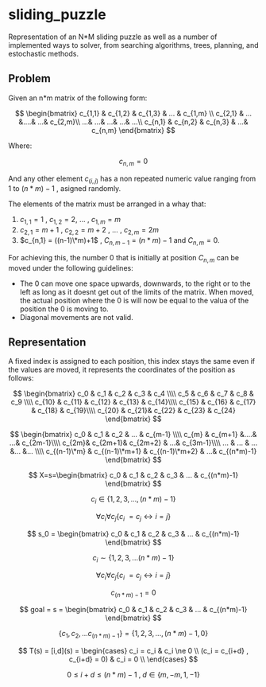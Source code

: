 # sliding_puzzle
Representation of an N*M sliding puzzle as well as a number of implemented ways to solver, from searching algorithms, trees, planning, and estochastic methods.

## Problem
Given an n*m matrix of the following form:

$$
\begin{bmatrix} 
c_{1,1} & c_{1,2} & c_{1,3} & ... & c_{1,m} \\
c_{2,1} & ... &....& ...& c_{2,m}\\
...& ...& ...& ...& ...\\
c_{n,1} & c_{n,2} & c_{n,3} & ...& c_{n,m} 
\end{bmatrix}
$$

Where:

$$
c_{n,m} =0
$$

And any other element $c_(i,j)$ has a non repeated numeric value ranging from 1 to $(n*m)-1$ , asigned randomly.

The elements of the matrix must be arranged in a whay that: 

1. $c_{1,1} = 1$ , $c_{1,2} = 2$, ... , $c_{1,m} = m$
2. $c_{2,1} = m+1$ , $c_{2,2} = m+2$ , ... , $c_{2,m} = 2m$
3. $c_{n,1} = ((n-1)\*m)+1$ , $C_{n,m-1} = (n*m)-1$ and $C_{n,m} = 0$.

For achieving this, the number 0 that is initially at position $C_{n,m}$ can be moved under the following guidelines:

- The 0 can move one space upwards, downwards, to the right or to the left as long as it doesnt get out of the limits of the matrix. When moved, the actual position where the 0 is will now be equal to the valua of the position the 0 is moving to.
- Diagonal movements are not valid.

## Representation

A fixed index is assigned to each position, this index stays the same even if the values are moved, it represents the coordinates of the position as follows:

$$
\begin{bmatrix} 
c_0 & c_1 & c_2 & c_3 & c_4 \\\\
c_5 & c_6 & c_7 & c_8 & c_9 \\\\
c_{10} & c_{11} & c_{12} & c_{13} & c_{14}\\\\
c_{15} & c_{16} & c_{17} & c_{18} & c_{19}\\\\
c_{20} & c_{21}& c_{22} & c_{23} & c_{24} 
\end{bmatrix}
$$


$$
\begin{bmatrix} 
c_0 & c_1 & c_2 & ... & c_{m-1} \\\\
c_{m} & c_{m+1} &....& ...& c_{2m-1}\\\\
c_{2m}& c_{2m+1}& c_{2m+2} & ...& c_{3m-1}\\\\
... & ... & ... &... &... \\\\
c_{(n-1)\*m} & c_{(n-1)\*m+1} & c_{(n-1)\*m+2} & ...& c_{(n*m)-1} 
\end{bmatrix}
$$


$$
X=s=\begin{bmatrix} 
c_0 & c_1 & c_2 & c_3 & ... & c_{(n*m)-1}
\end{bmatrix}
$$

$$
c_i \in \{1 , 2, 3, ... ,(n*m)-1\}
$$

$$
\forall c_i \forall c_j \{c_i\ = c_j \leftrightarrow i=j\}
$$

$$
s_0 = \begin{bmatrix} 
c_0 & c_1 & c_2 & c_3 & ... & c_{(n*m)-1}
\end{bmatrix}
$$

$$
c_i \sim \{1 , 2, 3, ... (n*m)-1\}
$$

$$
\forall c_i \forall c_j \{c_i\ = c_j \leftrightarrow i=j\}
$$

$$
c_{(n*m)-1} =0
$$

$$
goal = s = \begin{bmatrix} 
c_0 & c_1 & c_2 & c_3 & ... & c_{(n*m)-1}
\end{bmatrix}
$$

$$
\{c_1,c_2,...c_{(n*m)-1}\} = \{1 , 2, 3, ... ,(n*m)-1, 0\}
$$

$$
T(s) = [i,d](s) = \begin{cases}
c_i = c_i & c_i \ne 0 \\
(c_i = c_{i+d} , c_{i+d} = 0) & c_i = 0 \\
\end{cases}
$$

$$
0 \le i+d \le (n*m)-1 \; , \; d \in \{m,-m,1,-1\}
$$

